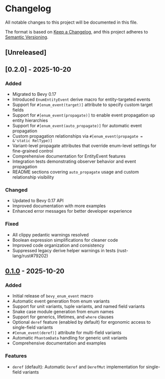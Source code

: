 # Changelog

All notable changes to this project will be documented in this file.

The format is based on [Keep a Changelog](https://keepachangelog.com/en/1.0.0/),
and this project adheres to [Semantic Versioning](https://semver.org/spec/v2.0.0.html).

## [Unreleased]

## [0.2.0] - 2025-10-20

### Added
- Migrated to Bevy 0.17
- Introduced `EnumEntityEvent` derive macro for entity-targeted events
- Support for `#[enum_event(target)]` attribute to specify custom target fields
- Support for `#[enum_event(propagate)]` to enable event propagation up entity hierarchies
- Support for `#[enum_event(auto_propagate)]` for automatic event propagation
- Custom propagation relationships via `#[enum_event(propagate = &'static RelType)]`
- Variant-level propagate attributes that override enum-level settings for fine-grained control
- Comprehensive documentation for EntityEvent features
- Integration tests demonstrating observer behavior and event propagation
- README sections covering `auto_propagate` usage and custom relationship visibility

### Changed
- Updated to Bevy 0.17 API
- Improved documentation with more examples
- Enhanced error messages for better developer experience

### Fixed
- All clippy pedantic warnings resolved
- Boolean expression simplifications for cleaner code
- Improved code organization and consistency
- Suppressed legacy derive helper warnings in tests (rust-lang/rust#79202)

## [0.1.0] - 2025-10-20

### Added
- Initial release of `bevy_enum_event` macro
- Automatic event generation from enum variants
- Support for unit variants, tuple variants, and named field variants
- Snake case module generation from enum names
- Support for generics, lifetimes, and `where` clauses
- Optional `deref` feature (enabled by default) for ergonomic access to single-field variants
- `#[enum_event(deref)]` attribute for multi-field variants
- Automatic `PhantomData` handling for generic unit variants
- Comprehensive documentation and examples

### Features
- `deref` (default): Automatic `Deref` and `DerefMut` implementation for single-field variants

[0.1.0]: https://github.com/ffmulks/bevy_enum_event/releases/tag/v0.1.0
